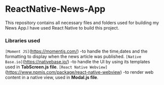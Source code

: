 # ReactNative-News-App
This repository contains all necessary files and folders used for building my News App.I have used React Native to build this project.
<br>
### Libraries used 
`[Moment JS]`(https://momentjs.com/) -to handle the time,dates and the formatting to display when the news article was published.
`[Native Base.io]`(https://nativebase.io/) -to handle the UI by using its templates used in **TabScreen.js file**.
`[React Native Webview]`(https://www.npmjs.com/package/react-native-webview) -to render web content in a native view, used in **Modal.js file**.

